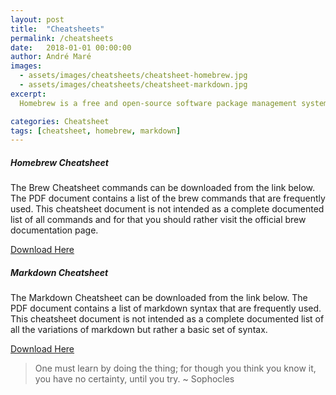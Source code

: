 ```yaml
---
layout: post
title:  "Cheatsheets"
permalink: /cheatsheets
date:   2018-01-01 00:00:00
author: André Maré
images:
  - assets/images/cheatsheets/cheatsheet-homebrew.jpg
  - assets/images/cheatsheets/cheatsheet-markdown.jpg
excerpt:
  Homebrew is a free and open-source software package management system that simplifies the installation of software on Apple's macOS operating system. It is known as the missing package manager for macOS. Homebrew is written in the Ruby programming language and targets the version of Ruby that comes installed with the macOS operating system. Homebrew installs packages to their own directory (Cellar) and then symlinks their files into /usr/local.

categories: Cheatsheet
tags: [cheatsheet, homebrew, markdown]
---
```



##### Homebrew Cheatsheet
The Brew Cheatsheet commands can be downloaded from the link below. The PDF document contains a list of the brew commands that are frequently used. This cheatsheet document is not intended as a complete documented list of all commands and for that you should rather visit the official brew documentation page.

[Download Here][1]


##### Markdown Cheatsheet
The Markdown Cheatsheet can be downloaded from the link below. The PDF document contains a list of markdown syntax that are frequently used. This cheatsheet document is not intended as a complete documented list of all the variations of markdown but rather a basic set of syntax.

[Download Here][2]


> One must learn by doing the thing; for though you think you know it, you have no certainty, until you try. ~ Sophocles

[1]: {{site.url}}/assets/cheatsheets/cheatsheet-homebrew.pdf
[2]: {{site.url}}/assets/cheatsheets/cheatsheet-markdown.pdf
